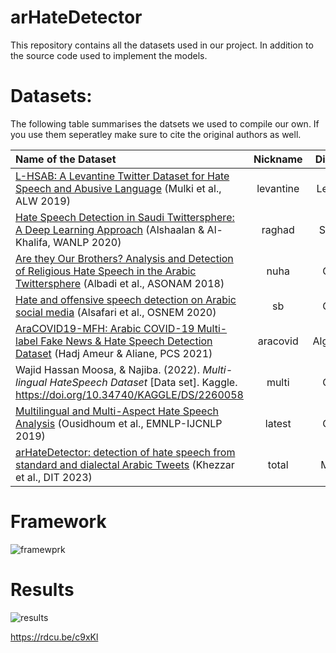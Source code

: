 # arHateDetector

This repository contains all the datasets used in our project. In addition to the source code used to implement the models.

# Datasets:

The following table summarises the datsets we used to compile our own. If you use them seperatley make sure to cite the original authors as well.


|Name of the Dataset|Nickname|Dialect|Tweets|Link to dataset|
|:---------------------------------------------------------------------------------------|:--------------:|:---------:|:-------:|:-------------------------------------------------------------------------------------------|
|[L-HSAB: A Levantine Twitter Dataset for Hate Speech and Abusive Language](https://aclanthology.org/W19-3512) (Mulki et al., ALW 2019)  |levantine       |Levant     |5,846    |https://www.kaggle.com/haithemhermessi/arabic-levantine-hate-speechdetection?select=train.csv|
|[Hate Speech Detection in Saudi Twittersphere: A Deep Learning Approach](https://aclanthology.org/2020.wanlp-1.2) (Alshaalan & Al-Khalifa, WANLP 2020) |raghad          |Saudi      |4,726    |https://github.com/raghadsh/Arabic-Hate-speech|
|[Are they Our Brothers? Analysis and Detection of Religious Hate Speech in the Arabic Twittersphere](https://ieeexplore.ieee.org/document/8508247) (Albadi et al., ASONAM 2018) |nuha            |Gulf       |3,288    |https://github.com/nuhaalbadi/Arabic_hatespeech|
|[Hate and offensive speech detection on Arabic social media](https://www.sciencedirect.com/science/article/pii/S2468696420300379) (Alsafari et al., OSNEM 2020)|sb |Gulf       |3,075    |https://github.com/sbalsefri/ArabicHateSpeechDataset|
|[AraCOVID19-MFH: Arabic COVID-19 Multi-label Fake News & Hate Speech Detection Dataset](https://www.sciencedirect.com/science/article/pii/S1877050921012059) (Hadj Ameur & Aliane, PCS 2021)|aracovid        |Algerian   |9,198    |https://github.com/MohamedHadjAmeur/AraCOVID19-MFH|
|Wajid Hassan Moosa, &amp; Najiba. (2022). <i>Multi-lingual HateSpeech Dataset</i> [Data set]. Kaggle. https://doi.org/10.34740/KAGGLE/DS/2260058   |multi           |Gulf       |4,621    |https://www.kaggle.com/datasets/wajidhassanmoosa/multilingual-hatespeech-dataset?resource=download|
|[Multilingual and Multi-Aspect Hate Speech Analysis](https://aclanthology.org/D19-1474) (Ousidhoum et al., EMNLP-IJCNLP 2019)  |latest          |Gulf       |3,353    |https://huggingface.co/datasets/nedjmaou/MLMA_hate_speech|
|[arHateDetector: detection of hate speech from standard and dialectal Arabic Tweets](https://doi.org/10.1007/s43926-023-00030-9) (Khezzar et al., DIT 2023)  |total           |Multi      |34,107   ||

# Framework
![framewprk](https://user-images.githubusercontent.com/101663578/230899077-cbc6e942-b3b8-4a7c-9038-c9bf227afe11.JPG)

# Results
![results](https://user-images.githubusercontent.com/101663578/230899090-df47fe2b-0721-4b94-8905-ea80b2a1cec8.JPG)


https://rdcu.be/c9xKl

